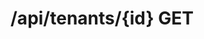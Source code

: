 #  /api/tenants/{id} GET

<api-endpoint openapi-path="../../specifications/swagger.json" method="GET" endpoint="/api/tenants/{id}"/>